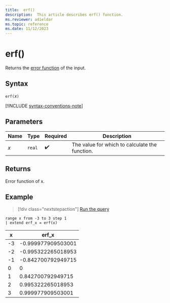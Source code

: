 ```yaml
---
title:  erf()
description:  This article describes erf() function.
ms.reviewer: adieldar
ms.topic: reference
ms.date: 11/12/2023
---
```

# erf()

Returns the [error function](https://en.wikipedia.org/wiki/Error_function) of the input.

## Syntax

`erf(`*x*`)`

[!INCLUDE [syntax-conventions-note](../includes/syntax-conventions-note.md)]

## Parameters

| Name | Type | Required | Description |
|--|--|--|--|
| *x* | `real` |  :heavy_check_mark: | The value for which to calculate the function. |

## Returns

Error function of x.

## Example

> [!div class="nextstepaction"]
> <a href="https://dataexplorer.azure.com/clusters/https%3a%2f%2fhelp.kusto.windows.net/databases/Samples?query=H4sIAAAAAAAEACtKzEtPVahQSCvKz1XQNVYoyVcwViguSS1QMOTlqlFIrShJzUtRSC1Ki69QsAXRGhWavFwAxUmYIzYAAAA%3d" target="_blank">Run the query</a>

```kusto
range x from -3 to 3 step 1
| extend erf_x = erf(x)
```

|x|erf_x|
| --- | ------ |
|-3|-0.999977909503001|
|-2|-0.995322265018953|
|-1|-0.842700792949715|
|0|0|
|1|0.842700792949715|
|2|0.995322265018953|
|3|0.999977909503001|

